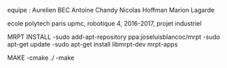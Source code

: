 equipe :
Aurelien BEC
Antoine Chandy
Nicolas Hoffman
Marion Lagarde

ecole polytech paris upmc, robotique 4, 2016-2017, projet industriel


MRPT INSTALL
	-sudo add-apt-repository ppa:joseluisblancoc/mrpt 
	-sudo apt-get update 
	-sudo apt-get install libmrpt-dev mrpt-apps  

MAKE
	-cmake ./ 
	-make 
